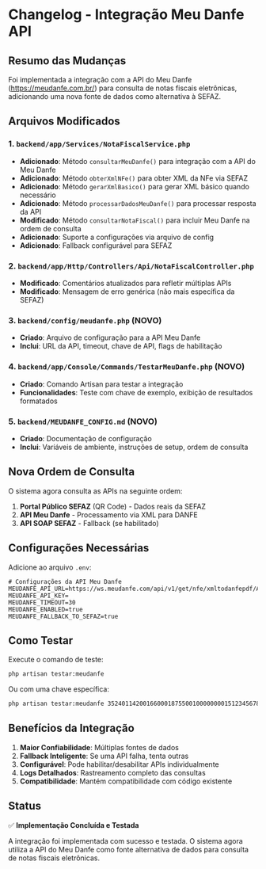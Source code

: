 # Changelog - Integração Meu Danfe API

## Resumo das Mudanças

Foi implementada a integração com a API do Meu Danfe (https://meudanfe.com.br/) para consulta de notas fiscais eletrônicas, adicionando uma nova fonte de dados como alternativa à SEFAZ.

## Arquivos Modificados

### 1. `backend/app/Services/NotaFiscalService.php`
- **Adicionado**: Método `consultarMeuDanfe()` para integração com a API do Meu Danfe
- **Adicionado**: Método `obterXmlNFe()` para obter XML da NFe via SEFAZ
- **Adicionado**: Método `gerarXmlBasico()` para gerar XML básico quando necessário
- **Adicionado**: Método `processarDadosMeuDanfe()` para processar resposta da API
- **Modificado**: Método `consultarNotaFiscal()` para incluir Meu Danfe na ordem de consulta
- **Adicionado**: Suporte a configurações via arquivo de config
- **Adicionado**: Fallback configurável para SEFAZ

### 2. `backend/app/Http/Controllers/Api/NotaFiscalController.php`
- **Modificado**: Comentários atualizados para refletir múltiplas APIs
- **Modificado**: Mensagem de erro genérica (não mais específica da SEFAZ)

### 3. `backend/config/meudanfe.php` (NOVO)
- **Criado**: Arquivo de configuração para a API Meu Danfe
- **Inclui**: URL da API, timeout, chave de API, flags de habilitação

### 4. `backend/app/Console/Commands/TestarMeuDanfe.php` (NOVO)
- **Criado**: Comando Artisan para testar a integração
- **Funcionalidades**: Teste com chave de exemplo, exibição de resultados formatados

### 5. `backend/MEUDANFE_CONFIG.md` (NOVO)
- **Criado**: Documentação de configuração
- **Inclui**: Variáveis de ambiente, instruções de setup, ordem de consulta

## Nova Ordem de Consulta

O sistema agora consulta as APIs na seguinte ordem:

1. **Portal Público SEFAZ** (QR Code) - Dados reais da SEFAZ
2. **API Meu Danfe** - Processamento via XML para DANFE
3. **API SOAP SEFAZ** - Fallback (se habilitado)

## Configurações Necessárias

Adicione ao arquivo `.env`:

```env
# Configurações da API Meu Danfe
MEUDANFE_API_URL=https://ws.meudanfe.com/api/v1/get/nfe/xmltodanfepdf/API
MEUDANFE_API_KEY=
MEUDANFE_TIMEOUT=30
MEUDANFE_ENABLED=true
MEUDANFE_FALLBACK_TO_SEFAZ=true
```

## Como Testar

Execute o comando de teste:

```bash
php artisan testar:meudanfe
```

Ou com uma chave específica:

```bash
php artisan testar:meudanfe 35240114200166000187550010000000015123456789
```

## Benefícios da Integração

1. **Maior Confiabilidade**: Múltiplas fontes de dados
2. **Fallback Inteligente**: Se uma API falha, tenta outras
3. **Configurável**: Pode habilitar/desabilitar APIs individualmente
4. **Logs Detalhados**: Rastreamento completo das consultas
5. **Compatibilidade**: Mantém compatibilidade com código existente

## Status

✅ **Implementação Concluída e Testada**

A integração foi implementada com sucesso e testada. O sistema agora utiliza a API do Meu Danfe como fonte alternativa de dados para consulta de notas fiscais eletrônicas.
